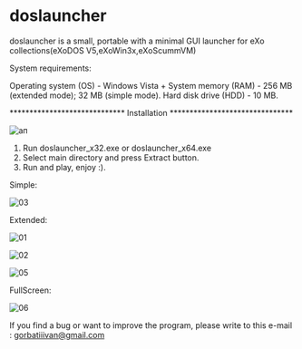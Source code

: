 # doslauncher

doslauncher is a small, portable with a minimal GUI launcher for eXo collections(eXoDOS V5,eXoWin3x,eXoScummVM)

System requirements:

Operating system (OS) - Windows Vista +
System memory (RAM) - 256 MB (extended mode); 32 MB (simple mode).
Hard disk drive (HDD) - 10 MB.

*****************************   Installation   *******************************

![ап](https://user-images.githubusercontent.com/84850541/146141661-9b5dfb1a-cbbc-41ce-914e-c6d50072de8b.PNG)


1. Run doslauncher_x32.exe or doslauncher_x64.exe
2. Select main directory and press Extract button. 
4. Run and play, enjoy :).

Simple:

![03](https://user-images.githubusercontent.com/84850541/148533267-6a8153f7-ab9a-4d18-8bb7-d13f05fd3111.PNG)


Extended:

![01](https://user-images.githubusercontent.com/84850541/148533300-57911242-7148-4ba2-a83e-158b30e572f4.PNG)

![02](https://user-images.githubusercontent.com/84850541/148533204-48ab7667-eec8-48f3-b507-d316d6a0466b.PNG)

![05](https://user-images.githubusercontent.com/84850541/148533215-d78ca464-2f48-4cc4-89a9-6f3f625e128c.PNG)



FullScreen:

![06](https://user-images.githubusercontent.com/84850541/148533084-b2ca09dd-ba72-4ba5-8ca8-fe6ce3076124.PNG)



If you find a bug or want to improve the program, please write to this e-mail : gorbatiiivan@gmail.com

